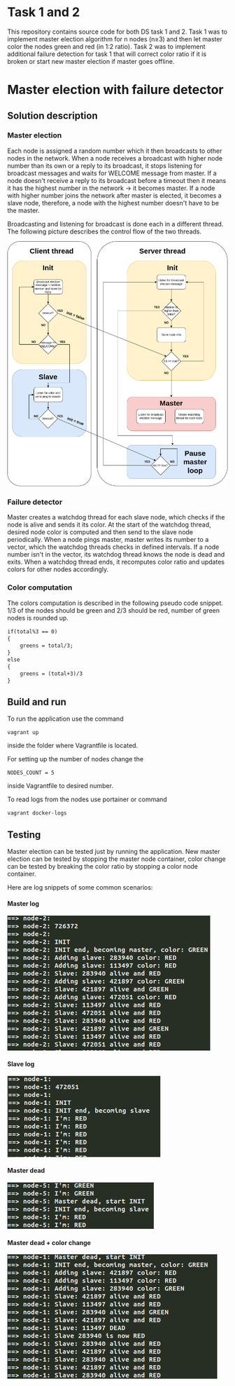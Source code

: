 # Task 1 and 2
This repository contains source code for both DS task 1 and 2. Task 1 was to implement master election algorithm for n nodes (n≥3) and then let master color the nodes green and red (in 1:2 ratio). Task 2 was to implement additional failure detection for task 1 that will correct color ratio if it is broken or start new master election if master goes offline.
# Master election with failure detector
## Solution description
### Master election
Each node is assigned a random number which it then broadcasts to other nodes in the network. When a node receives a broadcast with higher node number than its own or a reply to its broadcast, it stops listening for broadcast messages and waits for WELCOME message from master. If a node doesn't receive a reply to its broadcast before a timeout then it means it has the highest number in the network -> it becomes master. If a node with higher number joins the network after master is elected, it becomes a slave node, therefore, a node with the highest number doesn't have to be the master.

Broadcasting and listening for broadcast is done each in a different thread. The following picture describes the control flow of the two threads.

<img src="img/control_flow.png">


### Failure detector
Master creates a watchdog thread for each slave node, which checks if the node is alive and sends it its color. At the start of the watchdog thread, desired node color is computed and then send to the slave node periodically. When a node pings master, master writes its number to a vector, which the watchdog threads checks in defined intervals. If a node number isn't in the vector, its watchdog thread knows the node is dead and exits. When a watchdog thread ends, it recomputes color ratio and updates colors for other nodes accordingly.
### Color computation
The colors computation is described in the following pseudo code snippet. 1/3 of the nodes should be green and 2/3 should be red, number of green nodes is rounded up.
```
if(total%3 == 0)
{
    greens = total/3;
}
else
{
    greens = (total+3)/3
}
```


## Build and run
To run the application use the command
```
vagrant up
```
inside the folder where Vagrantfile is located.

For setting up the number of nodes change the 
```
NODES_COUNT = 5
```
inside Vagrantfile to desired number.


To read logs from the nodes use portainer or command 
```
vagrant docker-logs
```


## Testing

Master election can be tested just by running the application. New master election can be tested by stopping the master node container, color change can be tested by breaking the color ratio by stopping a color node container.

Here are log snippets of some common scenarios:

#### Master log

<img src="img/node2-master.png">

#### Slave log

<img src="img/node1.png">

#### Master dead

<img src="img/masterdead.png">

#### Master dead + color change

<img src="img/colorchange.png">
